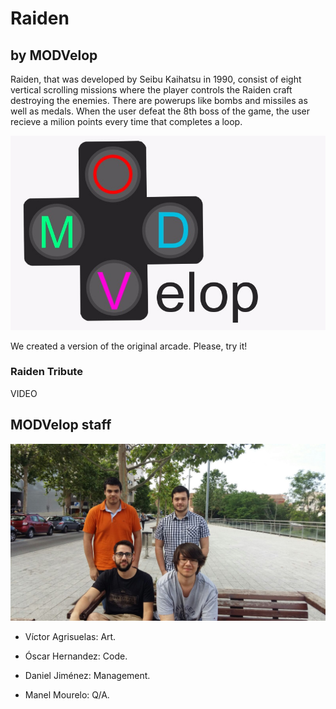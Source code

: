 # Raiden
## by MODVelop
 
Raiden, that was developed by Seibu Kaihatsu in 1990, consist of eight vertical scrolling missions where the player controls the Raiden craft destroying the enemies. There are powerups like bombs and missiles as well as medals. When the user defeat the 8th boss of the game, the user recieve a milion points every time that completes a loop.

![](MODVeloplogo.png)
 
We created a version of the original arcade. Please, try it!
 
### Raiden Tribute
VIDEO
 
## MODVelop staff
 
![Foto grupo](https://github.com/MODVelop/MODVelop.github.io/blob/master/Foto%20grupo.jpg)
 
- Víctor Agrisuelas: Art.
 
- Óscar Hernandez: Code.
 
- Daniel Jiménez: Management.
 
- Manel Mourelo: Q/A.
 
 
